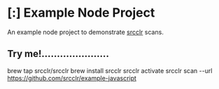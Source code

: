# [:] Example Node Project

An example node project to demonstrate [srcclr](https://www.srcclr.com) scans.

## Try me!......................


brew tap srcclr/srcclr
brew install srcclr
srcclr activate
srcclr scan --url https://github.com/srcclr/example-javascript

